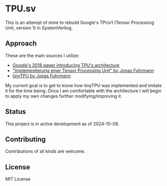 # TPU.sv

This is an attempt of mine to rebuild Google's TPUv1 (Tensor Processing Unit, version 1) in SystemVerilog.

## Approach

These are the main sources I utilize:

- [Google's 2018 paper introducing TPU's architecture](https://arxiv.org/abs/1704.04760)
- ["Implementierung einer Tensor Processing Unit" by Jonas Fuhrmann](https://reposit.haw-hamburg.de/handle/20.500.12738/8527)
- [tinyTPU by Jonas Fuhrmann](https://github.com/jofrfu/tinyTPU/)

My current goal is to get to know how tinyTPU was implemented and imitate it for the time being. Once I am comfortable with the architecture I will begin to apply my own changes further modifying/improving it.

## Status

This project is in active development as of 2024-10-08.

## Contributing

Contributions of all kinds are welcome.

## License

MIT License